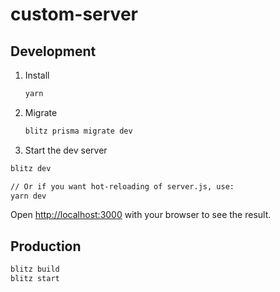 # custom-server

## Development

1. Install
   ```sh
   yarn
   ```
2. Migrate
   ```sh
   blitz prisma migrate dev
   ```
3. Start the dev server

```sh
blitz dev

// Or if you want hot-reloading of server.js, use:
yarn dev
```

Open [http://localhost:3000](http://localhost:3000) with your browser to see the result.

## Production

```sh
blitz build
blitz start
```
